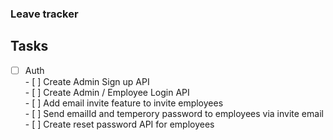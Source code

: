 ### Leave tracker

## Tasks

- [ ] Auth <br />
      - [ ] Create Admin Sign up API <br />
      - [ ] Create Admin / Employee Login API <br />
      - [ ] Add email invite feature to invite employees <br />
      - [ ] Send emailId and temperory password to employees via invite email <br />
      - [ ] Create reset password API for employees <br />
